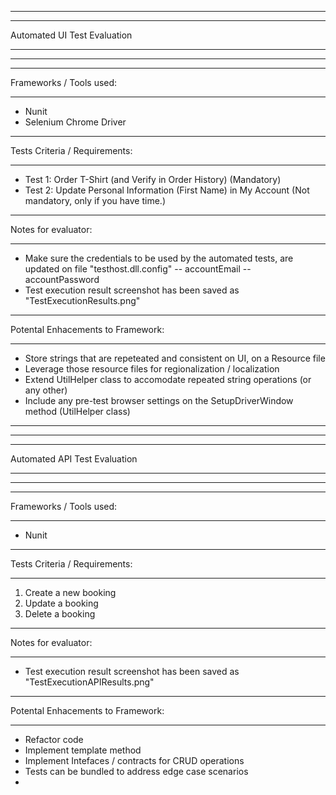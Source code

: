 ***************************
***************************
Automated UI Test Evaluation 
***************************
***************************

***************************
Frameworks / Tools used: 
***************************
- Nunit
- Selenium Chrome Driver

***************************
Tests Criteria / Requirements:
***************************
- Test 1: Order T-Shirt (and Verify in Order History) (Mandatory)
- Test 2: Update Personal Information (First Name) in My Account (Not mandatory, only if you have time.)

*********************
Notes for evaluator:
*********************
- Make sure the credentials to be used by the automated tests, are updated on file "testhost.dll.config"
-- accountEmail 
-- accountPassword
- Test execution result screenshot has been saved as "TestExecutionResults.png"

*********************
Potental Enhacements to Framework:
*********************
- Store strings that are repeteated and consistent on UI, on a Resource file
- Leverage those resource files for regionalization / localization
- Extend UtilHelper class to accomodate repeated string operations (or any other) 
- Include any pre-test browser settings on the SetupDriverWindow method (UtilHelper class)

 
--------------------------------------------------


***************************
***************************
Automated API Test Evaluation 
***************************
***************************

***************************
Frameworks / Tools used: 
***************************
- Nunit

***************************
Tests Criteria / Requirements:
***************************
1.	Create a new booking 
2.	Update a booking
3.	Delete a booking 

*********************
Notes for evaluator:
*********************
- Test execution result screenshot has been saved as "TestExecutionAPIResults.png"

*********************
Potental Enhacements to Framework:
*********************
- Refactor code
- Implement template method
- Implement Intefaces / contracts for CRUD operations
- Tests can be bundled to address edge case scenarios
- 




